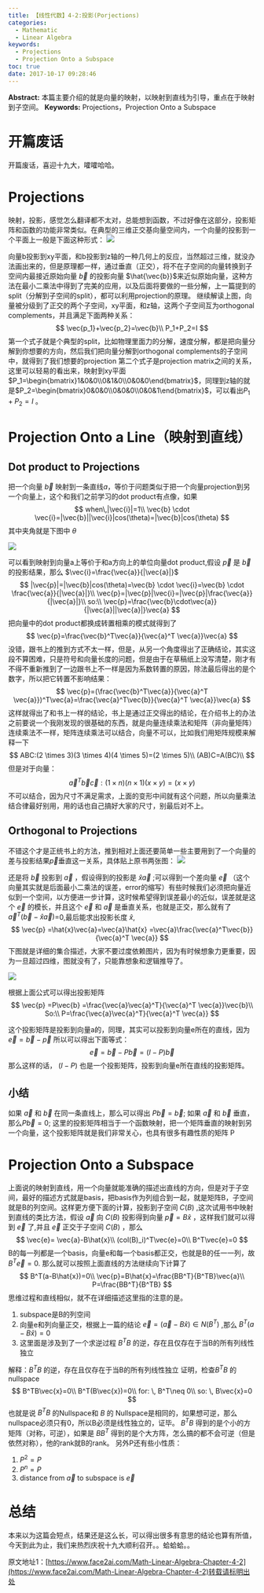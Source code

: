 ```yaml
---
title: 【线性代数】4-2:投影(Porjections)
categories:
  - Mathematic
  - Linear Algebra
keywords:
  - Projections
  - Projection Onto a Subspace
toc: true
date: 2017-10-17 09:28:46
---
```


**Abstract:** 本篇主要介绍的就是向量的映射，以映射到直线为引导，重点在于映射到子空间。
**Keywords:** Projections，Projection Onto a Subspace

<!--more-->
# 开篇废话
开篇废话，喜迎十九大，嚯嚯哈哈。
# Projections
映射，投影，感觉怎么翻译都不太对，总能想到函数，不过好像在这部分，投影矩阵和函数的功能非常类似。在典型的三维正交基向量空间内，一个向量的投影到一个平面上一般是下面这种形式：
![](https://tony4ai-1251394096.cos.ap-hongkong.myqcloud.com/blog_images/Math-Linear-Algebra-Chapter-4-2/projection1.png)

向量b投影到xy平面，和b投影到z轴的一种几何上的反应，当然超过三维，就没办法画出来的，但是原理都一样，通过垂直（正交），将不在子空间的向量转换到子空间内最接近原始向量 $\vec{b}$ 的投影向量 $\hat{\vec{b}}$来近似原始向量，这种方法在最小二乘法中得到了完美的应用，以及后面将要做的一些分解，上一篇提到的split（分解到子空间的split），都可以利用projection的原理。
继续解读上图，向量被分级到了正交的两个子空间，xy平面，和z轴，这两个子空间互为orthogonal complements，并且满足下面两种关系：
$$
\vec{p_1}+\vec{p_2}=\vec{b}\\
P_1+P_2=I
$$
第一个式子就是个典型的split，比如物理里面力的分解，速度分解，都是把向量分解到你想要的方向，然后我们把向量分解到orthogonal complements的子空间中，就得到了我们想要的projection
第二个式子是projection matrix之间的关系，这里可以轻易的看出来，映射到xy平面$P_1=\begin{bmatrix}1&0&0\\0&1&0\\0&0&0\end{bmatrix}$，同理到z轴的就是$P_2=\begin{bmatrix}0&0&0\\0&0&0\\0&0&1\end{bmatrix}$，可以看出$P_1+P_2=I$
。

# Projection Onto a Line（映射到直线）
## Dot product to Projections
把一个向量 $\vec{b}$ 映射到一条直线$a$，等价于问题类似于把一个向量projection到另一个向量上，这个和我们之前学习的dot product有点像，如果
$$
when\,|\vec{i}|=1\\
\vec{b} \cdot \vec{i}=|\vec{b}||\vec{i}|cos(\theta)=|\vec{b}|cos(\theta)
$$
其中夹角就是下图中 $\theta$

![](https://tony4ai-1251394096.cos.ap-hongkong.myqcloud.com/blog_images/Math-Linear-Algebra-Chapter-4-2/xiangliang.png)

可以看到映射到向量a上等价于和a方向上的单位向量dot product,假设 $\vec{p}$ 是 $\vec{b}$ 的投影结果，那么 $\vec{i}=\frac{\vec{a}}{|\vec{a}|}$
$$
|\vec{p}|=|\vec{b}|cos(\theta)=\vec{b} \cdot \vec{i}=\vec{b} \cdot \frac{\vec{a}}{|\vec{a}|}\\
\vec{p}=|\vec{p}|\vec{i}=|\vec{p}|\frac{\vec{a}}{|\vec{a}|}\\
so:\\
\vec{p}=\frac{\vec{b}\cdot\vec{a}}{|\vec{a}||\vec{a}|}\vec{a}
$$
把向量中的dot product都换成转置相乘的模式就得到了
$$
\vec{p}=\frac{\vec{b}^T\vec{a}}{\vec{a}^T \vec{a}}\vec{a}
$$
没错，跟书上的推到方式不太一样，但是，从另一个角度得出了正确结论，其实这段不算困难，只是符号和向量长度的问题，但是由于在草稿纸上没写清楚，刚才有不得不重新推到了一边跟书上不一样是因为系数转置的原因，除法最后得出的是个数字，所以把它转置不影响结果：
$$
\vec{p}=(\frac{\vec{b}^T\vec{a}}{\vec{a}^T \vec{a}})^T\vec{a}=\frac{\vec{a}^T\vec{b}}{\vec{a}^T \vec{a}}\vec{a}
$$
这样就得出了和书上一样的结论，书上是通过正交得出的结论，在介绍书上的办法之前要说一个我刚发现的很基础的东西，就是向量连续乘法和矩阵（非向量矩阵）连续乘法不一样，矩阵连续乘法可以结合，向量不可以，比如我们用矩阵规模来解释一下
$$
ABC:(2 \times 3)(3 \times 4)(4 \times 5)=(2 \times 5)\\
(AB)C=A(BC)\\
$$
但是对于向量：
$$
\vec{a}^T \vec{b}\vec{c}:(1 \times n)(n \times 1)(x \times y)=(x \times y)
$$
不可以结合，因为尺寸不满足需求，上面的变形中间就有这个问题，所以向量乘法结合律最好别用，用的话也自己搞好大家的尺寸，别最后对不上。

## Orthogonal to Projections

不错这个才是正统书上的方法，推到相对上面还要简单一些主要用到了一个向量的差与投影结果$\vec{p}$垂直这一关系，具体贴上原书两张图：
![](https://tony4ai-1251394096.cos.ap-hongkong.myqcloud.com/blog_images/Math-Linear-Algebra-Chapter-4-2/projection_2.png)

还是将 $\vec{b}$ 投影到 $\vec{a}$ ，假设得到的投影是 $\hat{x}\vec{a}$ ;可以得到一个差向量 $\vec{e}$ （这个向量其实就是后面最小二乘法的误差，error的缩写）有些时候我们必须把向量近似到一个空间，以方便进一步计算，这时候希望得到误差最小的近似，误差就是这个 $\vec{e}$ 的模长，并且这个 $\vec{e}$ 和 $\vec{a}$ 是垂直关系，也就是正交，那么就有了 $\vec{a}^T(\vec{b}-\hat{x}\vec{a})$=0,最后能求出投影长度 $\hat{x}$,
$$
\vec{p}
=\hat{x}\vec{a}=\vec{a}\hat{x}
=\vec{a}\frac{\vec{a}^T\vec{b}}{\vec{a}^T \vec{a}}
$$
下图就是详细的集合描述，大家不要过度依赖图片，因为有时候想象力更重要，因为一旦超过四维，图就没有了，只能靠想象和逻辑推导了。

![](https://tony4ai-1251394096.cos.ap-hongkong.myqcloud.com/blog_images/Math-Linear-Algebra-Chapter-4-2/projection_3.png)

根据上面公式可以得出投影矩阵
$$
\vec{p}
=P\vec{b}
=\frac{\vec{a}\vec{a}^T}{\vec{a}^T \vec{a}}\vec{b}\\
So:\\
P=\frac{\vec{a}\vec{a}^T}{\vec{a}^T \vec{a}}
$$

这个投影矩阵是投影到向量a的，同理，其实可以投影到向量e所在的直线，因为 $\vec{e}=\vec{b}-\vec{p}$ 所以可以得出下面等式：
$$
\vec{e}=\vec{b}-P\vec{b}=(I-P)\vec{b}
$$
那么这样的话， $(I-P)$ 也是一个投影矩阵，投影到向量e所在直线的投影矩阵。
## 小结
如果 $\vec{a}$ 和 $\vec{b}$ 在同一条直线上，那么可以得出 $P\vec{b}=\vec{b}$;
如果 $\vec{a}$ 和 $\vec{b}$ 垂直，那么$P\vec{b}=0$;
这里的投影矩阵相当于一个函数映射，把一个矩阵垂直的映射到另一个向量，这个投影矩阵就是我们非常关心，也具有很多有趣性质的矩阵 P

# Projection Onto a Subspace
上面说的映射到直线，用一个向量就能准确的描述出直线的方向，但是对于子空间，最好的描述方式就是basis，把basis作为列组合到一起，就是矩阵B，子空间就是B的列空间。这样更方便下面的计算，投影到子空间 $C(B)$ ,这次试用书中映射到直线的类比方法，假设 $\vec{a}$ 向 $C(B)$ 投影得到向量 $\vec{p}=B\hat{x}$ ，这样我们就可以得到 $\vec{e}$ 了,并且 $\vec{e}$ 正交于子空间 $C(B)$ ，那么
$$
\vec{e}= \vec{a}-B\hat{x}\\
(col(B)_i)^T\vec{e}=0\\
B^T\vec{e}=0
$$
B的每一列都是一个basis，向量e和每一个basis都正交，也就是B的任一一列，故 $B^T\vec{e}=0$.
那么就可以按照上面直线的方法继续向下计算了
$$
B^T(a-B\hat{x})=0\\
\vec{p}=B\hat{x}=\frac{BB^T}{B^TB}\vec{a}\\
P=\frac{BB^T}{B^TB}
$$
思维过程和直线相似，就不在详细描述这里指的注意的是。
1. subspace是B的列空间
2. 向量e和列向量正交，根据上一篇的结论 $\vec{e}=(\vec{a}-B\hat{x})\in N(B^T)$ ,那么 $B^T(a-B\hat{x})=0$
3. 这里面是涉及到了一个求逆过程 $B^TB$ 的逆，存在且仅存在于当B的所有列线性独立

解释：$B^TB$ 的逆，存在且仅存在于当B的所有列线性独立
证明，检查$B^TB$ 的nullspace
$$
B^TB\vec{x}=0\\
B^T(B\vec{x})=0\\
for: \, B^T\neq 0\\
so: \, B\vec{x}=0
$$
也就是说 $B^TB$ 的Nullspace和 $B$ 的 Nullspace是相同的，如果想可逆，那么nullspace必须只有0，所以B必须是线性独立的，证毕。
$B^TB$ 得到的是个小的方矩阵（对称，可逆），如果是 $BB^T$ 得到的是个大方阵，怎么搞的都不会可逆（但是依然对称），他的rank就B的rank。
另外P还有些小性质：
1. $P^2=P$
2. $P^n=P$
3. distance from $\vec{a}$ to subspace is $\vec{e}$
# 总结
本来以为这篇会短点，结果还是这么长，可以得出很多有意思的结论也算有所值，今天到此为止，我们来热烈庆祝十九大顺利召开。。蛤蛤蛤。。





原文地址1：[https://www.face2ai.com/Math-Linear-Algebra-Chapter-4-2](https://www.face2ai.com/Math-Linear-Algebra-Chapter-4-2)转载请标明出处
